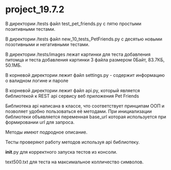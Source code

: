 # project_19.7.2

В директории /tests файл test_pet_friends.py с пятю простыми позитивными тестами.

В директории /tests файл new_10_tests_PetFriends.py с десятью новыми позотивными и негативными тестами.

В директории /tests/images лежат картинки для теста добавления питомца и теста добавления картинки 3 файла размером 0Байт, 83.7КБ, 50.1МБ. 

В корневой директории лежит файл settings.py - содержит информацию о валидном логине и пароле

В корневой директории лежит файл api.py, который является библиотекой к REST api сервису веб приложения Pet Friends

Библиотека api написана в классе, что соответствует принципам ООП и позволяет удобно пользоваться её методами. При инициализации библиотеки объявляется переменная base_url которая используется при формировании url для запроса.

Методы имеют подродное описание.

Тесты проверяют работу методов используя api библиотеку.

__init__.py для корректного запуска тестов из консоли.

text500.txt для теста на максимальное колличество символов.